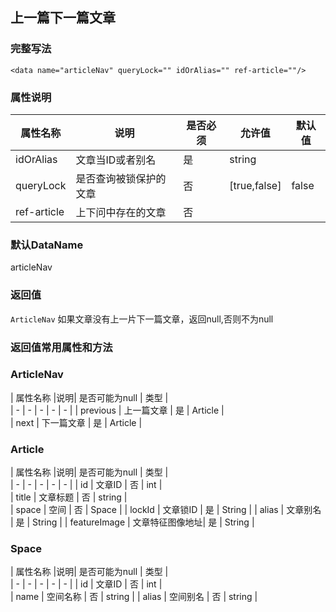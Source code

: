 ## 上一篇下一篇文章

### 完整写法
```
<data name="articleNav" queryLock="" idOrAlias="" ref-article=""/>
```

### 属性说明
|  属性名称  |说明| 是否必须   | 允许值   | 默认值  |    
|  -  |  -  |  -  |  -  |  -  |
| idOrAlias   | 文章当ID或者别名   | 是   | string   |  |
| queryLock   | 是否查询被锁保护的文章   | 否   | [true,false] |false| 
| ref-article   | 上下问中存在的文章   | 否   | |   

### 默认DataName
articleNav

### 返回值
`ArticleNav` 如果文章没有上一片下一篇文章，返回null,否则不为null

### 返回值常用属性和方法

### ArticleNav
|  属性名称  |说明| 是否可能为null   | 类型  |    
|  -  |  -  |  -  |  -  |  -  |
|  previous  | 上一篇文章   | 是   |  Article  |  
|  next  | 下一篇文章  | 是   |  Article  | 


### Article
|  属性名称  |说明| 是否可能为null   | 类型  |    
|  -  |  -  |  -  |  -  |  -  |
|  id  | 文章ID   | 否   |  int  |      
|  title  | 文章标题   | 否   |  string  |   
|  space  | 空间 | 否   | Space  |
|  lockId  | 文章锁ID | 是   | String  |
|  alias  | 文章别名 | 是   | String  |
|  featureImage  | 文章特征图像地址| 是   | String  |
 
 ### Space
|  属性名称  |说明| 是否可能为null   | 类型  |    
|  -  |  -  |  -  |  -  |  -  |
|  id  | 文章ID   | 否   |  int  |  
|  name  | 空间名称   | 否   |  string  |
|  alias  | 空间别名   | 否   |  string  |

